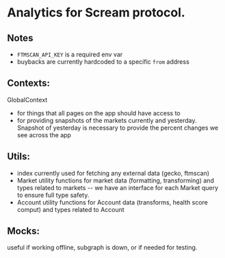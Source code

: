 # Analytics for Scream protocol.

## Notes

- `FTMSCAN_API_KEY` is a required env var
- buybacks are currently hardcoded to a specific `from` address

## Contexts:

GlobalContext

- for things that all pages on the app should have access to
- for providing snapshots of the markets currently and yesterday. Snapshot of yesterday is necessary to provide the percent changes we see across the app

## Utils:

- index
  currently used for fetching any external data (gecko, ftmscan)
- Market
  utility functions for market data (formatting, transforming) and types related to markets -- we have an interface for each Market query to ensure full type safety.
- Account
  utility functions for Account data (transforms, health score comput) and types related to Account

## Mocks:

useful if working offline, subgraph is down, or if needed for testing.
